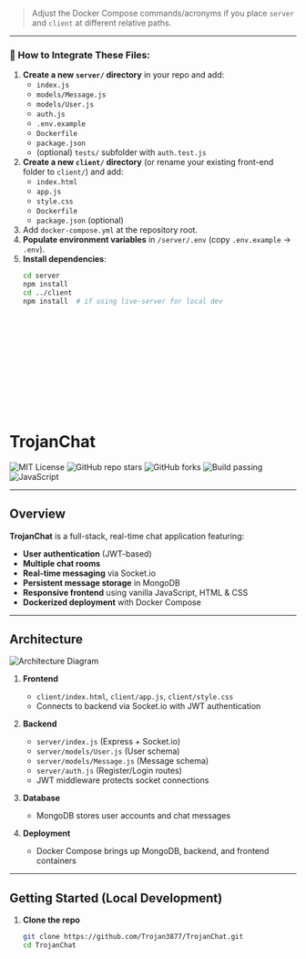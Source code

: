 
> Adjust the Docker Compose commands/acronyms if you place `server` and `client` at different relative paths.

---

### 🚀 How to Integrate These Files:

1. **Create a new `server/` directory** in your repo and add:
   - `index.js`
   - `models/Message.js`
   - `models/User.js`
   - `auth.js`
   - `.env.example`
   - `Dockerfile`
   - `package.json`
   - (optional) `tests/` subfolder with `auth.test.js`
2. **Create a new `client/` directory** (or rename your existing front-end folder to `client/`) and add:
   - `index.html`
   - `app.js`
   - `style.css`
   - `Dockerfile`
   - `package.json` (optional)
3. Add `docker-compose.yml` at the repository root.
4. **Populate environment variables** in `/server/.env` (copy `.env.example` → `.env`).
5. **Install dependencies**:
   ```bash
   cd server
   npm install
   cd ../client
   npm install  # if using live-server for local dev















# TrojanChat

![MIT License](https://img.shields.io/badge/license-MIT-green.svg)
![GitHub repo stars](https://img.shields.io/github/stars/Trojan3877/TrojanChat?style=social)
![GitHub forks](https://img.shields.io/github/forks/Trojan3877/TrojanChat?style=social)
![Build passing](https://img.shields.io/github/actions/workflow/status/Trojan3877/TrojanChat/ci.yml?branch=main)
![JavaScript](https://img.shields.io/badge/JavaScript-ES6-yellow)

---

## Overview

**TrojanChat** is a full-stack, real-time chat application featuring:
- **User authentication** (JWT-based)
- **Multiple chat rooms**
- **Real-time messaging** via Socket.io
- **Persistent message storage** in MongoDB
- **Responsive frontend** using vanilla JavaScript, HTML & CSS
- **Dockerized deployment** with Docker Compose

---

## Architecture

![Architecture Diagram](docs/architecture.png)

1. **Frontend**  
   - `client/index.html`, `client/app.js`, `client/style.css`
   - Connects to backend via Socket.io with JWT authentication

2. **Backend**  
   - `server/index.js` (Express + Socket.io)
   - `server/models/User.js` (User schema)
   - `server/models/Message.js` (Message schema)
   - `server/auth.js` (Register/Login routes)
   - JWT middleware protects socket connections

3. **Database**  
   - MongoDB stores user accounts and chat messages

4. **Deployment**  
   - Docker Compose brings up MongoDB, backend, and frontend containers

---

## Getting Started (Local Development)

1. **Clone the repo**  
   ```bash
   git clone https://github.com/Trojan3877/TrojanChat.git
   cd TrojanChat
